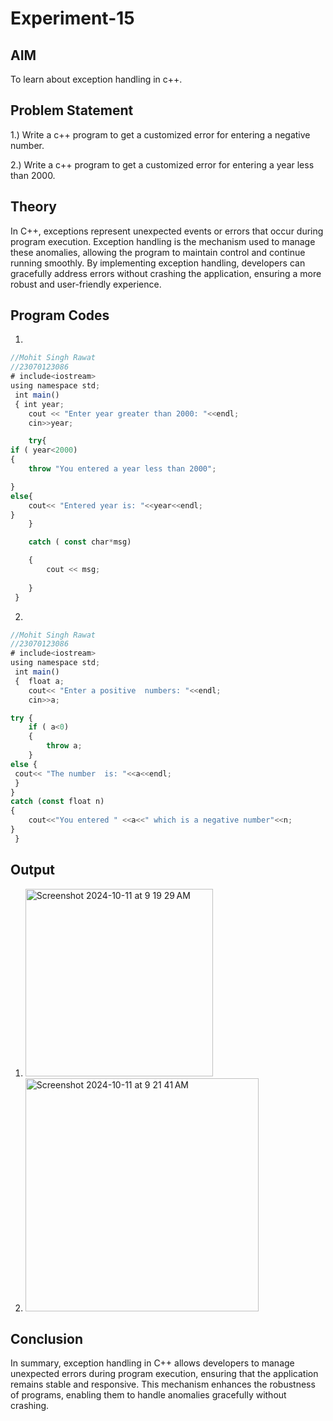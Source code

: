 # Experiment-15
## AIM
To learn about exception handling in c++.

## Problem Statement
1.) Write a c++ program to get a customized error for entering a negative number.

2.) Write a c++ program to get a customized error for entering a year less than 2000.

## Theory
In C++, exceptions represent unexpected events or errors that occur during program execution. Exception handling is the mechanism used to manage these anomalies, allowing the program to maintain control and continue running smoothly. By implementing exception handling, developers can gracefully address errors without crashing the application, ensuring a more robust and user-friendly experience.

## Program Codes
1)
```javascript
//Mohit Singh Rawat
//23070123086
# include<iostream>
using namespace std;
 int main()
 { int year;
    cout << "Enter year greater than 2000: "<<endl;
    cin>>year;

    try{
if ( year<2000)
{
    throw "You entered a year less than 2000";

}
else{
    cout<< "Entered year is: "<<year<<endl;
}
    }

    catch ( const char*msg)

    { 
        cout << msg;
        
    }
 }
```
2)
```javascript
//Mohit Singh Rawat
//23070123086
# include<iostream>
using namespace std;
 int main()
 {  float a;
    cout<< "Enter a positive  numbers: "<<endl;
    cin>>a;

try {
    if ( a<0)
    {
        throw a;
    }
else {
 cout<< "The number  is: "<<a<<endl;
 }
}
catch (const float n)
{
    cout<<"You entered " <<a<<" which is a negative number"<<n;
}
 }
 ```

## Output 
1) <img width="300" alt="Screenshot 2024-10-11 at 9 19 29 AM" src="https://github.com/user-attachments/assets/9d887dc3-44fd-465e-a5d0-423724b3a743">

2) <img width="373" alt="Screenshot 2024-10-11 at 9 21 41 AM" src="https://github.com/user-attachments/assets/d56670e3-5160-4ade-8eb9-f4d4bd1b8e28">

## Conclusion

In summary, exception handling in C++ allows developers to manage unexpected errors during program execution, ensuring that the application remains stable and responsive. This mechanism enhances the robustness of programs, enabling them to handle anomalies gracefully without crashing.

